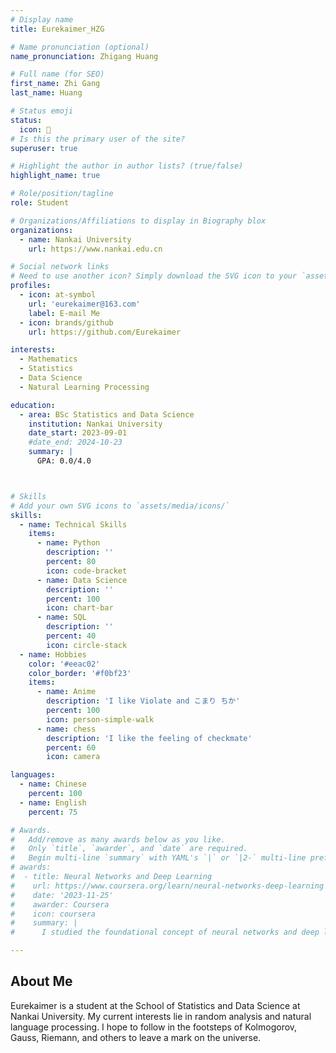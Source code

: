 ```yaml
---
# Display name
title: Eurekaimer_HZG

# Name pronunciation (optional)
name_pronunciation: Zhigang Huang

# Full name (for SEO)
first_name: Zhi Gang
last_name: Huang

# Status emoji
status:
  icon: 🦧 
# Is this the primary user of the site?
superuser: true

# Highlight the author in author lists? (true/false)
highlight_name: true

# Role/position/tagline
role: Student

# Organizations/Affiliations to display in Biography blox
organizations:
  - name: Nankai University
    url: https://www.nankai.edu.cn

# Social network links
# Need to use another icon? Simply download the SVG icon to your `assets/media/icons/` folder.
profiles:
  - icon: at-symbol
    url: 'eurekaimer@163.com'
    label: E-mail Me
  - icon: brands/github
    url: https://github.com/Eurekaimer

interests:
  - Mathematics
  - Statistics
  - Data Science
  - Natural Learning Processing

education:
  - area: BSc Statistics and Data Science
    institution: Nankai University
    date_start: 2023-09-01
    #date_end: 2024-10-23 
    summary: |
      GPA: 0.0/4.0



# Skills
# Add your own SVG icons to `assets/media/icons/`
skills:
  - name: Technical Skills
    items:
      - name: Python
        description: ''
        percent: 80
        icon: code-bracket
      - name: Data Science
        description: ''
        percent: 100
        icon: chart-bar
      - name: SQL
        description: ''
        percent: 40
        icon: circle-stack
  - name: Hobbies
    color: '#eeac02'
    color_border: '#f0bf23'
    items:
      - name: Anime
        description: 'I like Violate and こまり ちか'
        percent: 100
        icon: person-simple-walk
      - name: chess
        description: 'I like the feeling of checkmate'
        percent: 60
        icon: camera

languages:
  - name: Chinese
    percent: 100
  - name: English
    percent: 75

# Awards.
#   Add/remove as many awards below as you like.
#   Only `title`, `awarder`, and `date` are required.
#   Begin multi-line `summary` with YAML's `|` or `|2-` multi-line prefix and indent 2 spaces below.
# awards:
#  - title: Neural Networks and Deep Learning
#    url: https://www.coursera.org/learn/neural-networks-deep-learning
#    date: '2023-11-25'
#    awarder: Coursera
#    icon: coursera
#    summary: |
#      I studied the foundational concept of neural networks and deep learning. By the end, I was familiar with the significant technological trends driving the rise of deep learning; build, train, and apply fully connected deep neural networks; implement efficient (vectorized) neural networks; identify key parameters in a neural network’s architecture; and apply deep learning to your own applications.

---
```


## About Me

Eurekaimer is a student at the School of Statistics and Data Science at Nankai University. My current interests lie in random analysis and natural language processing. I hope to follow in the footsteps of Kolmogorov, Gauss, Riemann, and others to leave a mark on the universe.
